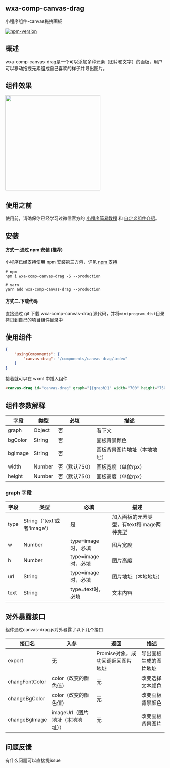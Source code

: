 ## wxa-comp-canvas-drag

小程序组件-canvas拖拽画板

[![npm-version](https://img.shields.io/npm/v/wxa-comp-canvas-drag.svg)](https://www.npmjs.com/package/wxa-comp-canvas-drag)

## 概述

wxa-comp-canvas-drag是一个可以添加多种元素（图片和文字）的画板，用户可以移动拖拽元素组成自己喜欢的样子并导出图片。

## 组件效果

<img width="300" src="https://github.com/jasondu/wx-comp-canvas-drag/blob/master/demo.gif"></img>

## 使用之前

使用前，请确保你已经学习过微信官方的 [小程序简易教程](https://mp.weixin.qq.com/debug/wxadoc/dev/) 和 [自定义组件介绍](https://developers.weixin.qq.com/miniprogram/dev/framework/custom-component/)。

## 安装

#### 方式一.通过 npm 安装 (推荐)

小程序已经支持使用 npm 安装第三方包，详见 [npm 支持](https://developers.weixin.qq.com/miniprogram/dev/devtools/npm.html?search-key=npm)

```shell
# npm
npm i wxa-comp-canvas-drag -S --production

# yarn
yarn add wxa-comp-canvas-drag --production
```

#### 方式二.下载代码

直接通过 git 下载 wxa-comp-canvas-drag 源代码，并将`miniprogram_dist`目录拷贝到自己的项目组件目录中

## 使用组件

```json
{
    "usingComponents": {
        "canvas-drag": "/components/canvas-drag/index"
    }
}
```

接着就可以在 wxml 中插入组件

```html
<canvas-drag id="canvas-drag" graph="{{graph}}" width="700" height="750"></canvas-drag>
```

## 组件参数解释

| 字段    | 类型   | 必填          | 描述                         |
| ------- | ------ | ------------- | ---------------------------- |
| graph   | Object | 否            | 看下文                       |
| bgColor | String | 否            | 画板背景颜色                 |
| bgImage | String | 否            | 画板背景图片地址（本地地址） |
| width   | Number | 否（默认750） | 画板宽度（单位rpx）          |
| height  | Number | 否（默认750） | 画板高度（单位rpx）          |

### graph 字段

| 字段 | 类型                        | 必填               | 描述                                      |
| ---- | --------------------------- | ------------------ | ----------------------------------------- |
| type | String（'text'或者'image'） | 是                 | 加入画板的元素类型，有text和image两种类型 |
| w    | Number                      | type=image时，必填 | 图片宽度                                  |
| h    | Number                      | type=image时，必填 | 图片高度                                  |
| url  | String                      | type=image时，必填 | 图片地址（本地地址）                      |
| text | String                      | type=text时，必填  | 文本内容                                  |

## 对外暴露接口

组件通过canvas-drag.js对外暴露了以下几个接口

| 接口名         | 入参                             | 返回                              | 描述                   |
| -------------- | -------------------------------- | --------------------------------- | ---------------------- |
| export         | 无                               | Promise对象，成功回调返回图片地址 | 导出画板生成的图片地址 |
| changFontColor | color（改变的颜色值）            | 无                                | 改变选择文本颜色       |
| changeBgColor  | color（改变的颜色值）            | 无                                | 改变画板背景颜色       |
| changeBgImage  | imageUrl（图片地址（本地地址）） | 无                                | 改变画板背景图片       |

## 问题反馈

有什么问题可以直接提issue
